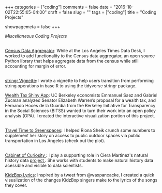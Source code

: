 +++
categories = ["coding"]
comments = false
date = "2016-10-02T22:55:05-04:00"
draft = false
slug = ""
tags = ["coding"]
title = "Coding Projects"

showpagemeta = false
+++

<i>Miscellaneous Coding Projects </i>
<br>
<br>

<a href="https://github.com/datadesk/census-data-aggregator">Census Data Aggregator</a>: While at the Los Angeles Times Data Desk, I worked to add functionality to the Census data aggregator, an open source Python library that helps aggregate data from the census while still accounting for margin of error. 
<br>
<br>

<a href="https://stringr.tidyverse.org/articles/from-base.html">stringr Vignette</a>: I wrote a vignette to help users transition from performing string operations in base R to using the tidyverse stringr package. 


<a href="http://wealthtaxsimulator.org/simulator_app/">Wealth Tax Shiny App</a>: UC Berkeley economists Emmanuel Saez and Gabriel Zucman analyzed Senator Elizabeth Warren’s proposal for a wealth tax, and Fernando Hoces de la Guardia from the Berkeley Initiative for Transparency in the Social Sciences (BITSS) wanted to turn their work into an open policy analysis (OPA). I created the interactive visualization portion of this project. 
<br>
<br>


<a href="https://highschool.latimes.com/whitney-high-school/metro-plans-to-increase-access-to-public-outdoor-spaces/">Travel Time to Greenspaces</a>: I helped Riona Sheik crunch some numbers to supplement her story on access to public outdoor spaces via public transportation in Los Angeles (check out the plot).
<br>
<br>

<a href="https://github.com/cabinetofcuriosity/coc_lewis_clark_workshop/"> Cabinet of Curiosity </a>: I play a supporting role in Ciera Martinez's natural history data <a href="https://curiositydata.org"> project </a>. She works with students to make natural history data acessible and visible to data scientists. 

<a href="https://github.com/sastoudt/KidzBopLyrics">KidzBop Lyrics</a>: Inspired by a tweet from @waxpancacke, I created a quick visualization of the changes KidzBop singers make to the lyrics of the songs they cover.
<br>
<br>



